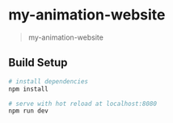 # my-animation-website

> my-animation-website

## Build Setup

``` bash
# install dependencies
npm install

# serve with hot reload at localhost:8080
npm run dev
```
